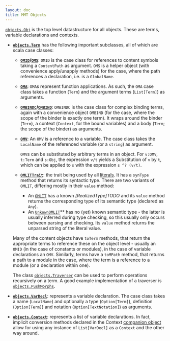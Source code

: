 ```yaml
---
layout: doc
title: MMT Objects
---
```

[`objects.Obj`](https://uniformal.github.io/apidoc/index.html#info.kwarc.mmt.api.objects.Obj) is the top level datastructure for all objects.
These are terms, variable declarations and contexts.

* **[`objects.Term`](https://uniformal.github.io/apidoc/index.html#info.kwarc.mmt.api.objects.Term)** has the following important subclasses, all of which are scala case classes:
  * **[`OMID`](https://uniformal.github.io/apidoc/index.html#info.kwarc.mmt.api.objects.OMID)/[`OMS`](https://uniformal.github.io/apidoc/index.html#info.kwarc.mmt.api.objects.OMS$)**: `OMID` is the case class for references to content symbols taking a `ContentPath` as argument. `OMS` is a helper object (with convenience apply/unapply methods) for the case, where the path references a declaration, i.e. is a `GlobalName`.
  * **[`OMA`](https://uniformal.github.io/apidoc/index.html#info.kwarc.mmt.api.objects.OMA)**: `OMA`s represent function applications. As such, the `OMA` case class takes a function (`Term`) and the argument terms (`List[Term]`) as arguments.
  * **[`OMBINDC`](https://uniformal.github.io/apidoc/index.html#info.kwarc.mmt.api.objects.OMBINDC)/[`OMBIND`](https://uniformal.github.io/apidoc/index.html#info.kwarc.mmt.api.objects.OMBIND$)**: `OMBINDC` is the case class for complex binding terms, again with a convenience object `OMBIND` (for the case, where the scope of the binder is exactly one term). It wraps around the binder (`Term`), a context (`Context`, for the bound variables) and a body (`Term`; the scope of the binder) as arguments.
  * **[`OMV`](https://uniformal.github.io/apidoc/index.html#info.kwarc.mmt.api.objects.OMV)**: An `OMV` is a reference to a variable. The case class takes the `LocalName` of the referenced variable (or a `string`) as argument.

    `OMV`s can be substituted by arbitrary terms in an object. For `v:OMV`, `t:Term` and `s:Obj`, the expression `v/t` yields a Substitution of `v` by `t`, which can be applied to `s` with the expression `s ^? (v/t)`. 
  
  * **[`OMLITTrait`](https://uniformal.github.io/apidoc/index.html#info.kwarc.mmt.api.objects.OMLITTrait)**: the trait being used by all [literals](../../language/literals.html). It has a `synType` method that returns its syntactic type. There are two variants of `OMLIT`, differing mostly in their `value` method:
    * An [`OMLIT`](https://uniformal.github.io/apidoc/index.html#info.kwarc.mmt.api.objects.OMLIT) has a known *[RealizedType]TODO* and its `value` method returns the corresponding type of its semantic type (declared as `Any`).
    * An [`UnkownOMLIT`](https://uniformal.github.io/apidoc/index.html#info.kwarc.mmt.api.objects.UnknownOMLIT)** has no (yet) known semantic type - the latter is usually inferred during type checking, so this usually only occurs between parsing and checking. Its `value` method returns the unparsed string of the literal value.

  Many of the content objects have `toTerm` methods, that return the appropriate terms to reference these on the object level - usually an `OMID` (in the case of constants or modules), in the case of variable declarations an `OMV`. Similarly, terms have a `toMPath` method, that returns a path to a module in the case, where the term is a reference to a module (or a declaration within one).
  
  The class [`objects.Traverser`](https://uniformal.github.io/apidoc/index.html#info.kwarc.mmt.api.objects.Traverser) can be used to perform operations recursively on a term. A good example implementation of a traverser is [`objects.PushMorphs`](https://uniformal.github.io/apidoc/index.html#info.kwarc.mmt.api.objects.PushMorphs).
* **[`objects.VarDecl`](https://uniformal.github.io/apidoc/index.html#info.kwarc.mmt.api.objects.VarDecl)**: represents a variable declaration. The case class takes a name (`LocalName`) and optionally a type (`Option[Term]`), definition (`Option[Term]`) and notation (`Option[TextNotation]`) as arguments.
* **[`objects.Context`](https://uniformal.github.io/apidoc/index.html#info.kwarc.mmt.api.objects.Context)**: represents a list of variable declarations. In fact, implicit conversion methods declared in the Context [companion object](https://uniformal.github.io/apidoc/index.html#info.kwarc.mmt.api.objects.Context$) allow for using any
instance of `List[VarDecl]` as a `Context` and the other way around.
